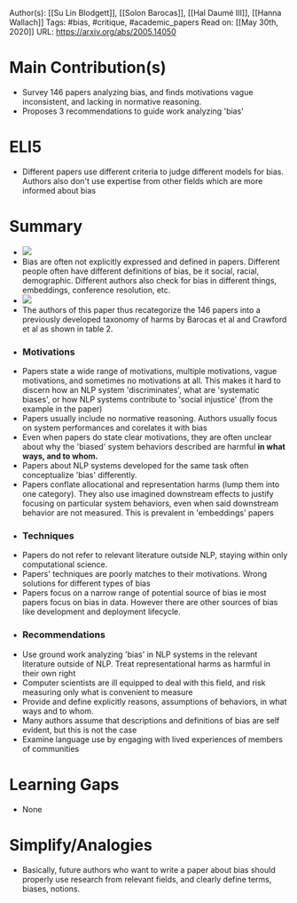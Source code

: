 Author(s): [[Su Lin Blodgett]], [[Solon Barocas]], [[Hal Daumé III]], [[Hanna Wallach]]
Tags: #bias, #critique, #academic_papers
Read on: [[May 30th, 2020]]
URL: https://arxiv.org/abs/2005.14050
# Main Contribution(s)
- Survey 146 papers analyzing bias, and finds motivations vague inconsistent, and lacking in normative reasoning.
- Proposes 3 recommendations to guide work analyzing 'bias'
# ELI5
- Different papers use different criteria to judge different models for bias. Authors also don't use expertise from other fields which are more informed about bias
# Summary
- ![](https://firebasestorage.googleapis.com/v0/b/firescript-577a2.appspot.com/o/imgs%2Fapp%2FPaperReadings%2F3amdaP-gyM.png?alt=media&token=a8f2cf9a-70eb-484b-a83e-e3d95bfbbc76)
- Bias are often not explicitly expressed and defined in papers. Different people often have different definitions of bias, be it social, racial, demographic. Different authors also check for bias in different things, embeddings, conference resolution, etc.
- ![](https://firebasestorage.googleapis.com/v0/b/firescript-577a2.appspot.com/o/imgs%2Fapp%2FPaperReadings%2FHdFMsIAF7-.png?alt=media&token=2aad9921-a727-485b-b898-dd953cc6a038)
- The authors of this paper thus recategorize the 146 papers into a previously developed taxonomy of harms by Barocas et al and Crawford et al as shown in table 2.
- ### Motivations
- Papers state a wide range of motivations, multiple motivations, vague motivations, and sometimes no motivations at all. This makes it hard to discern how an NLP system 'discriminates', what are 'systematic biases', or how NLP systems contribute to 'social injustice' (from the example in the paper)
- Papers usually include no normative reasoning. Authors usually focus on system performances and corelates it with bias
- Even when papers do state clear motivations, they are often unclear about why the 'biased' system behaviors described are harmful **in what ways, and to whom.**
- Papers about NLP systems developed for the same task often conceptualize 'bias' differently.
- Papers conflate allocational and representation harms (lump them into one category). They also use imagined downstream effects to justify focusing on particular system behaviors, even when said downstream behavior are not measured. This is prevalent in 'embeddings' papers
- ### Techniques
- Papers do not refer to relevant literature outside NLP, staying within only computational science.
- Papers' techniques are poorly matches to their motivations. Wrong solutions for different types of bias
- Papers focus on a narrow range of potential source of bias ie most papers focus on bias in data. However there are other sources of bias like development and deployment lifecycle.
- ### Recommendations
- Use ground work analyzing 'bias' in NLP systems in the relevant literature outside of NLP. Treat representational harms as harmful in their own right
- Computer scientists are ill equipped to deal with this field, and risk measuring only what is convenient to measure
- Provide and define explicitly reasons, assumptions of behaviors, in what ways and to whom.
- Many authors assume that descriptions and definitions of bias are self evident, but this is not the case
- Examine language use by engaging with lived experiences of members of communities
# Learning Gaps
- None
# Simplify/Analogies
- Basically, future authors who want to write a paper about bias should properly use research from relevant fields, and clearly define terms, biases, notions.

